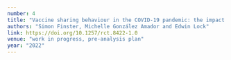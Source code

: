 ```yaml
---
number: 4
title: "Vaccine sharing behaviour in the COVID-19 pandemic: the impact of narratives and peer effects"
authors: "Simon Finster, Michelle González Amador and Edwin Lock"
link: https://doi.org/10.1257/rct.8422-1.0
venue: "work in progress, pre-analysis plan"
year: "2022"
---
```


